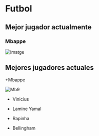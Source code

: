 # Futbol
## Mejor jugador actualmente
### Mbappe

![imatge](https://github.com/user-attachments/assets/50f2d772-4de9-4ee9-b581-345b97fa31da)

## Mejores jugadores actuales
+Mbappe

![Mb9](https://github.com/user-attachments/assets/172b1a09-7226-486d-8d3e-c3802f7e68a3)

+ Vinicius


+ Lamine Yamal
+ Rapinha
+ Bellingham
